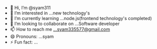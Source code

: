 - 👋 Hi, I’m @syam311
- 👀 I’m interested in ...new technology's 
- 🌱 I’m currently learning ...node.js(frontend technology's completed)
- 💞️ I’m looking to collaborate on ...Software developer 
- 📫 How to reach me ...syam335577@gmail.com
- 😄 Pronouns: ...syam
- ⚡ Fun fact: ...

<!---
syam311/syam311 is a ✨ special ✨ repository because its `README.md` (this file) appears on your GitHub profile.
You can click the Preview link to take a look at your changes.
--->
